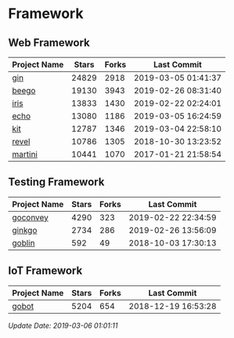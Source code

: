 # Framework

## Web Framework

| Project Name | Stars | Forks | Last Commit |
| ------------ | ----- | ----- | ----------- |
| [gin](https://github.com/gin-gonic/gin) | 24829 | 2918 | 2019-03-05 01:41:37 |
| [beego](https://github.com/astaxie/beego) | 19130 | 3943 | 2019-02-26 08:31:40 |
| [iris](https://github.com/kataras/iris) | 13833 | 1430 | 2019-02-22 02:24:01 |
| [echo](https://github.com/labstack/echo) | 13080 | 1186 | 2019-03-05 16:24:59 |
| [kit](https://github.com/go-kit/kit) | 12787 | 1346 | 2019-03-04 22:58:10 |
| [revel](https://github.com/revel/revel) | 10786 | 1305 | 2018-10-30 13:23:52 |
| [martini](https://github.com/go-martini/martini) | 10441 | 1070 | 2017-01-21 21:58:54 |

## Testing Framework

| Project Name | Stars | Forks | Last Commit |
| ------------ | ----- | ----- | ----------- |
| [goconvey](https://github.com/smartystreets/goconvey) | 4290 | 323 | 2019-02-22 22:34:59 |
| [ginkgo](https://github.com/onsi/ginkgo) | 2734 | 286 | 2019-02-26 13:56:09 |
| [goblin](https://github.com/franela/goblin) | 592 | 49 | 2018-10-03 17:30:13 |

## IoT Framework

| Project Name | Stars | Forks | Last Commit |
| ------------ | ----- | ----- | ----------- |
| [gobot](https://github.com/hybridgroup/gobot) | 5204 | 654 | 2018-12-19 16:53:28 |

*Update Date: 2019-03-06 01:01:11*